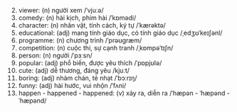 2. viewer: (n) người xem /ˈvjuːə/
3. comedy: (n) hài kịch, phim hài /ˈkɒmədi/
4. character: (n) nhân vật, tính cách, ký tự /ˈkærəktə/
5. educational: (adj) mang tính giáo dục, có tính giáo dục /ˌedʒʊˈkeɪʃənl/
6. programme: (n) chương trình /ˈprəʊɡræm/
7. competition: (n) cuộc thi, sự cạnh tranh /ˌkɒmpəˈtɪʃn/
10. person: (n) người /ˈpɜːsn/
11. popular: (adj) phổ biến, được yêu thích /ˈpɒpjʊlə/
12. cute: (adj) dễ thương, đáng yêu /kjuːt/
13. boring: (adj) nhàm chán, tẻ nhạt /ˈbɔːrɪŋ/
14. funny: (adj) hài hước, vui nhộn /ˈfʌni/
15. happen \- happened \- happened: (v) xảy ra, diễn ra /ˈhæpən \- ˈhæpənd \- ˈhæpənd/